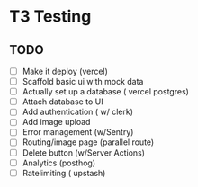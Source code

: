# T3 Testing

## TODO

- [ ] Make it deploy (vercel)
- [ ] Scaffold basic ui with mock data
- [ ] Actually set up a database ( vercel postgres)
- [ ] Attach database to UI
- [ ] Add authentication ( w/ clerk)
- [ ] Add image upload
- [ ] Error management (w/Sentry)
- [ ] Routing/image page (parallel route)
- [ ] Delete button (w/Server Actions)
- [ ] Analytics (posthog)
- [ ] Ratelimiting ( upstash)
